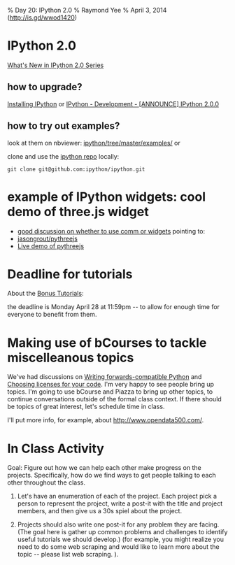 % Day 20:  IPython 2.0
% Raymond Yee 
% April 3, 2014 (<http://is.gd/wwod1420>)

# IPython 2.0

[What's New in IPython 2.0 Series](http://ipython.org/ipython-doc/2/whatsnew/version2.0.html)

## how to upgrade?

[Installing IPython](http://ipython.org/install.html) or [IPython - Development - [ANNOUNCE] IPython 2.0.0](http://python.6.x6.nabble.com/ANNOUNCE-IPython-2-0-0-td5052387.html)

## how to try out examples?

look at them on nbviewer: [ipython/tree/master/examples/](http://nbviewer.ipython.org/github/ipython/ipython/tree/master/examples/) or

clone and use the [ipython repo](https://github.com/ipython/ipython) locally:

    git clone git@github.com:ipython/ipython.git

# example of IPython widgets: cool demo of three.js widget

* [good discussion on whether to use comm or widgets](http://mail.scipy.org/pipermail/ipython-dev/2014-April/013686.html) pointing to:
* [jasongrout/pythreejs](https://github.com/jasongrout/pythreejs) 
* [Live demo of pythreejs](http://sagecell.sagemath.org/?q=qjjurl)

# Deadline for tutorials

About the [Bonus Tutorials](http://rdhyee.github.io/wwod14/day19.html#%283%29):

the deadline is Monday April 28 at 11:59pm -- to allow for enough time for everyone to benefit from them.

# Making use of bCourses to tackle miscelleanous topics

We've had discussions on [Writing forwards-compatible Python](https://bcourses.berkeley.edu/courses/1189091/discussion_topics/3063035) and  [Choosing licenses for your code](https://bcourses.berkeley.edu/courses/1189091/discussion_topics/3063133).  I'm very happy to see people bring up topics.
I'm going to use bCourse and Piazza to bring up other topics, to continue conversations outside of the formal class context. If there should
be topics of great interest, let's schedule time in class.

I'll put more info, for example, about <http://www.opendata500.com/>.

# In Class Activity

Goal:  Figure out how we can help each other make progress on the projects.  Specifically, how do we find ways to get people talking
to each other throughout the class.

1. Let's have an enumeration of each of the project.  Each project pick a person to represent the project, write a post-it with
the title and project members, and then give us a 30s spiel about the project.

1. Projects should also write one post-it for any problem they are facing.  (The goal here is gather up common problems and challenges to identify useful tutorials we should develop.)
(for example, you might realize you need to do some web scraping and would like to learn more about the topic -- please list web scraping.
).



